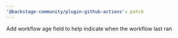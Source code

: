 ```yaml
---
'@backstage-community/plugin-github-actions': patch
---
```


Add workflow age field to help indicate when the workflow last ran
